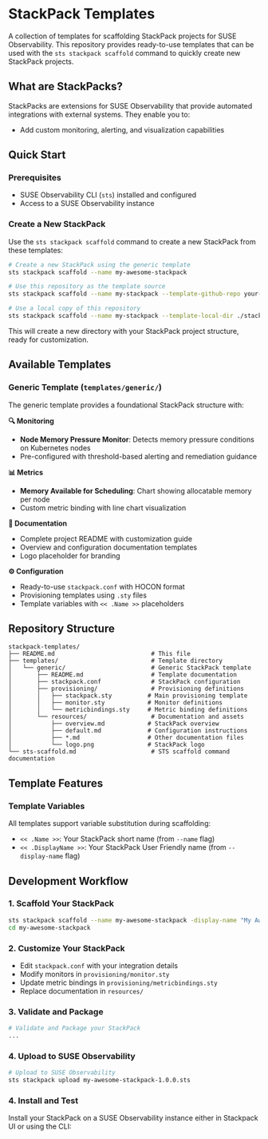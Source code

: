 # StackPack Templates

A collection of templates for scaffolding StackPack projects for SUSE Observability. This repository provides ready-to-use templates that can be used with the `sts stackpack scaffold` command to quickly create new StackPack projects.

## What are StackPacks?

StackPacks are extensions for SUSE Observability that provide automated integrations with external systems. They enable you to:
- Add custom monitoring, alerting, and visualization capabilities

## Quick Start

### Prerequisites
- SUSE Observability CLI (`sts`) installed and configured
- Access to a SUSE Observability instance

### Create a New StackPack

Use the `sts stackpack scaffold` command to create a new StackPack from these templates:

```bash
# Create a new StackPack using the generic template
sts stackpack scaffold --name my-awesome-stackpack

# Use this repository as the template source
sts stackpack scaffold --name my-stackpack --template-github-repo your-org/stackpack-templates

# Use a local copy of this repository
sts stackpack scaffold --name my-stackpack --template-local-dir ./stackpack-templates/templates
```

This will create a new directory with your StackPack project structure, ready for customization.

## Available Templates

### Generic Template (`templates/generic/`)

The generic template provides a foundational StackPack structure with:

**🔍 Monitoring**
- **Node Memory Pressure Monitor**: Detects memory pressure conditions on Kubernetes nodes
- Pre-configured with threshold-based alerting and remediation guidance

**📊 Metrics**  
- **Memory Available for Scheduling**: Chart showing allocatable memory per node
- Custom metric binding with line chart visualization

**📝 Documentation**
- Complete project README with customization guide
- Overview and configuration documentation templates
- Logo placeholder for branding

**⚙️ Configuration**
- Ready-to-use `stackpack.conf` with HOCON format
- Provisioning templates using `.sty` files
- Template variables with `<< .Name >>` placeholders

## Repository Structure

```
stackpack-templates/
├── README.md                           # This file
├── templates/                          # Template directory
│   └── generic/                        # Generic StackPack template
│       ├── README.md                   # Template documentation
│       ├── stackpack.conf              # StackPack configuration
│       ├── provisioning/               # Provisioning definitions
│       │   ├── stackpack.sty          # Main provisioning template
│       │   ├── monitor.sty            # Monitor definitions  
│       │   └── metricbindings.sty     # Metric binding definitions
│       └── resources/                  # Documentation and assets
│           ├── overview.md            # StackPack overview
│           ├── default.md             # Configuration instructions
│           ├── *.md                   # Other documentation files
│           └── logo.png               # StackPack logo
└── sts-scaffold.md                     # STS scaffold command documentation
```

## Template Features

### Template Variables
All templates support variable substitution during scaffolding:
- `<< .Name >>`: Your StackPack short name (from `--name` flag)
- `<< .DisplayName >>`: Your StackPack User Friendly name (from `--display-name` flag)


## Development Workflow

### 1. Scaffold Your StackPack
```bash
sts stackpack scaffold --name my-awesome-stackpack -display-name "My Awesome StackPack"
cd my-awesome-stackpack
```

### 2. Customize Your StackPack
- Edit `stackpack.conf` with your integration details
- Modify monitors in `provisioning/monitor.sty`
- Update metric bindings in `provisioning/metricbindings.sty`
- Replace documentation in `resources/`

### 3. Validate and Package
```bash
# Validate and Package your StackPack
...
```

### 4. Upload to SUSE Observability
```bash
# Upload to SUSE Observability
sts stackpack upload my-awesome-stackpack-1.0.0.sts
```

### 4. Install and Test
Install your StackPack on a SUSE Observability instance either in Stackpack UI or using the CLI:

